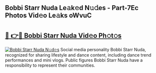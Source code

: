 ## Bobbi Starr Nuda Le𝚊k𝚎d N𝚞𝚍es - Part-7Ec Photos Vid𝚎o Le𝚊ks oWvuC

# <h2><a href="http://fbe3yn.evod.top/?m=Bobbi+Starr+Nuda">🔗 👉🔴 Bobbi Starr Nuda Vid𝚎o Ph𝚘t𝚘s</a></h2>

[![Bobbi Starr Nuda N𝚞d𝚎s](https://i.imgur.com/8V9OHl7.gif)](http://fbe3yn.evod.top/?m=Bobbi+Starr+Nuda)
Social media personality Bobbi Starr Nuda, recognized for sharing lifestyle and dance content, including dance trend performances and mini vlogs. Public figures Bobbi Starr Nuda have a responsibility to represent their communities. 
